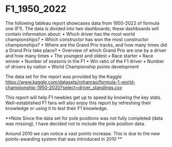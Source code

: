 # F1_1950_2022

The following tableau report showcases data from 1950-2022 of formula one (F1).
The data is divided into two dashboards; these dashboards will contain information about:
•	Which driver has the most world championships?
•	Which constructor has won the most constructor championships?
•	Where are the Grand Prix tracks, and how many times did a Grand Prix take place?
•	Overview of which Grand Prix are one by a driver and how many times
•	The youngest and oldest
•	Race starter
•	Race winner
•	Number of seasons in the F1
•	Win ratio of the F1 driver
•	Number of drivers by nation
•	World Championship points development

The data set for the report was provided by the Kaggle
https://www.kaggle.com/datasets/rohanrao/formula-1-world-championship-1950-2020?select=driver_standings.csv

This report will help F1 newbies get up to speed by knowing the key stats. Well-established F1 fans will also enjoy this report by refreshing their knowledge or using it to test their F1 knowledge.

**Note
Since the data set for pole positions was not fully completed (data was missing), I have decided not to include the pole position data.

Around 2010 we can notice a vast points increase. This is due to the new points-awarding system that was introduced in 2010
**

